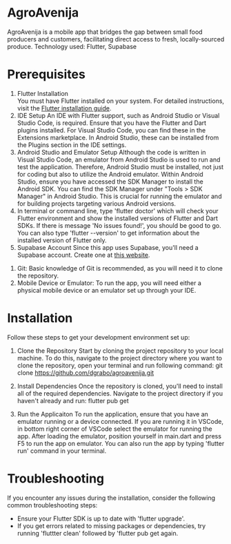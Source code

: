 # AgroAvenija

AgroAvenija is a mobile app that bridges the gap between small food producers and customers, facilitating direct access to fresh, locally-sourced produce.
Technology used: Flutter, Supabase

# Prerequisites

1. Flutter Installation  
   You must have Flutter installed on your system. 
For detailed instructions, visit the [Flutter installation guide](https://docs.flutter.dev/get-started/install).
1. IDE Setup 
An IDE with Flutter support, such as Android Studio or Visual Studio Code, is required. 
Ensure that you have the Flutter and Dart plugins installed. 
For Visual Studio Code, you can find these in the Extensions marketplace. In Android Studio, these can be installed from the Plugins section in the IDE settings.
1. Android Studio and Emulator Setup
Although the code is written in Visual Studio Code, an emulator from Android Studio is used to run and test the application.
Therefore, Android Studio must be installed, not just for coding but also to utilize the Android emulator. 
Within Android Studio, ensure you have accessed the SDK Manager to install the Android SDK. 
You can find the SDK Manager under "Tools > SDK Manager" in Android Studio. 
This is crucial for running the emulator and for building projects targeting various Android versions. 
1. In terminal or command line, type 'flutter doctor' which will check your Flutter environment and show the installed versions of Flutter and Dart SDKs. 
If there is message 'No issues found!', you should be good to go. You can also type 'flutter --version' to get information about the installed version of Flutter only.
1. Supabase Account 
Since this app uses Supabase, you'll need a Supabase account. Create one at [this website](https://supabase.com/).
<!-- 4. Environment Setup: 
    Enviroment variable for Supabase must be configured
    Ovo moram dodatno istražit.
 -->
1. Git: 
Basic knowledge of Git is recommended, as you will need it to clone the repository.
1. Mobile Device or Emulator: 
To run the app, you will need either a physical mobile device or an emulator set up through your IDE.

# Installation

Follow these steps to get your development environment set up:

1. Clone the Repository
Start by cloning the project repository to your local machine. 
To do this, navigate to the project directory where you want to clone the repository, open your terminal and run following command:
git clone https://github.com/dgrabo/agroavenija.git

2. Install Dependencies
Once the repository is cloned, you'll need to install all of the required dependencies. 
Navigate to the project directory if you haven't already and run:
flutter pub get

<!-- 3. Setup Environment Variables 
    Trebam ovo dodatno pogledati još.
 -->

3. Run the Applicaiton
To run the application, ensure that you have an emulator running or a device connected.
If you are running it in VSCode, in bottom right corner of VSCode select the emulator for running the app. 
After loading the emulator, position yourself in main.dart and press F5 to run the app on emulator.
You can also run the app by typing 'flutter run' command in your terminal.

# Troubleshooting

If you encounter any issues during the installation, consider the following common troubleshooting steps:

- Ensure your Flutter SDK is up to date with 'flutter upgrade'.
- If you get errors related to missing packages or dependencies, try running 'fluttter clean' followed by 'flutter pub get again.
<!-- - Check that your environment variables are set correctly.
    Trebam provjeriti ovo.
 -->